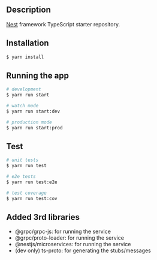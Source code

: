 ## Description

[Nest](https://github.com/nestjs/nest) framework TypeScript starter repository.

## Installation

```bash
$ yarn install
```

## Running the app

```bash
# development
$ yarn run start

# watch mode
$ yarn run start:dev

# production mode
$ yarn run start:prod
```

## Test

```bash
# unit tests
$ yarn run test

# e2e tests
$ yarn run test:e2e

# test coverage
$ yarn run test:cov
```

## Added 3rd libraries

* @grpc/grpc-js: for running the service
* @grpc/proto-loader: for running the service
* @nestjs/microservices: for running the service
* (dev only) ts-proto: for generating the stubs/messages
